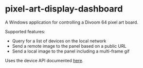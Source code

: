 # pixel-art-display-dashboard
A Windows application for controlling a Divoom 64 pixel art board.

Supported features:
* Query for a list of devices on the local network
* Send a remote image to the panel based on a public URL
* Send a local image to the panel including a multi-frame gif

Uses the device API documented [here](https://doc.divoom-gz.com/web/#/12?page_id=195).
